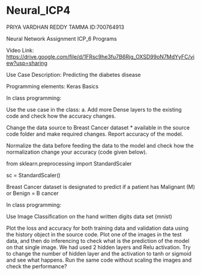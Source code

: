 # Neural_ICP4

PRIYA VARDHAN REDDY TAMMA         ID:700764913


Neural Network Assignment ICP_6 Programs

Video Link: https://drive.google.com/file/d/1FRsc9he3fu7B6Rjg_OXSD99oN7MdYyFC/view?usp=sharing



Use Case Description: Predicting the diabetes disease

Programming elements: Keras Basics

In class programming:

Use the use case in the class: a. Add more Dense layers to the existing code and check how the accuracy changes.

Change the data source to Breast Cancer dataset * available in the source code folder and make required changes. Report accuracy of the model.

Normalize the data before feeding the data to the model and check how the normalization change your accuracy (code given below).

from sklearn.preprocessing import StandardScaler

sc = StandardScaler()

Breast Cancer dataset is designated to predict if a patient has Malignant (M) or Benign = B cancer

In class programming:

Use Image Classification on the hand written digits data set (mnist)

Plot the loss and accuracy for both training data and validation data using the history object in the source code.
Plot one of the images in the test data, and then do inferencing to check what is the prediction of the model on that single image.
We had used 2 hidden layers and Relu activation. Try to change the number of hidden layer and the activation to tanh or sigmoid and see what happens.
Run the same code without scaling the images and check the performance?

